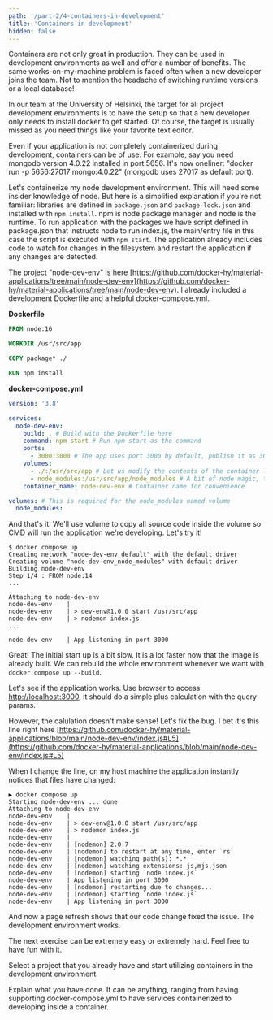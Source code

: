 ```yaml
---
path: '/part-2/4-containers-in-development'
title: 'Containers in development'
hidden: false
---
```


Containers are not only great in production. They can be used in development environments as well and offer a number of benefits. The same works-on-my-machine problem is faced often when a new developer joins the team. Not to mention the headache of switching runtime versions or a local database!

In our team at the University of Helsinki, the target for all project development environments is to have the setup so that a new developer only needs to install docker to get started. Of course, the target is usually missed as you need things like your favorite text editor.

Even if your application is not completely containerized during development, containers can be of use. For example, say you need mongodb version 4.0.22 installed in port 5656. It's now oneliner: "docker run -p 5656:27017 mongo:4.0.22" (mongodb uses 27017 as default port).

Let's containerize my node development environment. This will need some insider knowledge of node. But here is a simplified explanation if you're not familiar: libraries are defined in `package.json` and `package-lock.json` and installed with `npm install`. npm is node package manager and node is the runtime. To run application with the packages we have script defined in package.json that instructs node to run index.js, the main/entry file in this case the script is executed with `npm start`. The application already includes code to watch for changes in the filesystem and restart the application if any changes are detected.

The project "node-dev-env" is here [https://github.com/docker-hy/material-applications/tree/main/node-dev-env](https://github.com/docker-hy/material-applications/tree/main/node-dev-env). I already included a development Dockerfile and a helpful docker-compose.yml.

**Dockerfile**
```Dockerfile
FROM node:16

WORKDIR /usr/src/app

COPY package* ./

RUN npm install
```

**docker-compose.yml**
```yaml
version: '3.8'

services:
  node-dev-env:
    build: . # Build with the Dockerfile here
    command: npm start # Run npm start as the command
    ports:
      - 3000:3000 # The app uses port 3000 by default, publish it as 3000
    volumes:
      - ./:/usr/src/app # Let us modify the contents of the container locally
      - node_modules:/usr/src/app/node_modules # A bit of node magic, this ensures the dependencies built for the image are not available locally.
    container_name: node-dev-env # Container name for convenience

volumes: # This is required for the node_modules named volume
  node_modules:
```

And that's it. We'll use volume to copy all source code inside the volume so CMD will run the application we're developing. Let's try it!

```console
$ docker compose up
Creating network "node-dev-env_default" with the default driver
Creating volume "node-dev-env_node_modules" with default driver
Building node-dev-env
Step 1/4 : FROM node:14
...

Attaching to node-dev-env
node-dev-env    |
node-dev-env    | > dev-env@1.0.0 start /usr/src/app
node-dev-env    | > nodemon index.js
...

node-dev-env    | App listening in port 3000
```

Great! The initial start up is a bit slow. It is a lot faster now that the image is already built. We can rebuild the whole environment whenever we want with `docker compose up --build`.

Let's see if the application works. Use browser to access [http://localhost:3000](http://localhost:3000), it should do a simple plus calculation with the query params.

However, the calulation doesn't make sense! Let's fix the bug. I bet it's this line right here [https://github.com/docker-hy/material-applications/blob/main/node-dev-env/index.js#L5](https://github.com/docker-hy/material-applications/blob/main/node-dev-env/index.js#L5)

When I change the line, on my host machine the application instantly notices that files have changed:

```console
▶ docker compose up
Starting node-dev-env ... done
Attaching to node-dev-env
node-dev-env    |
node-dev-env    | > dev-env@1.0.0 start /usr/src/app
node-dev-env    | > nodemon index.js
node-dev-env    |
node-dev-env    | [nodemon] 2.0.7
node-dev-env    | [nodemon] to restart at any time, enter `rs`
node-dev-env    | [nodemon] watching path(s): *.*
node-dev-env    | [nodemon] watching extensions: js,mjs,json
node-dev-env    | [nodemon] starting `node index.js`
node-dev-env    | App listening in port 3000
node-dev-env    | [nodemon] restarting due to changes...
node-dev-env    | [nodemon] starting `node index.js`
node-dev-env    | App listening in port 3000
```

And now a page refresh shows that our code change fixed the issue. The development environment works.

The next exercise can be extremely easy or extremely hard. Feel free to have fun with it.

<exercise name="Exercise 2.11">

  Select a project that you already have and start utilizing containers in the development environment.

  Explain what you have done. It can be anything, ranging from having supporting docker-compose.yml to have services containerized to developing inside a container.

</exercise>
